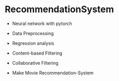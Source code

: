 # RecommendationSystem

- Neural network with pytorch
- Data Preprocessing
- Regression analysis

- Content-based Filtering
- Collaborative Filtering

- Make Movie Recommendation-System
